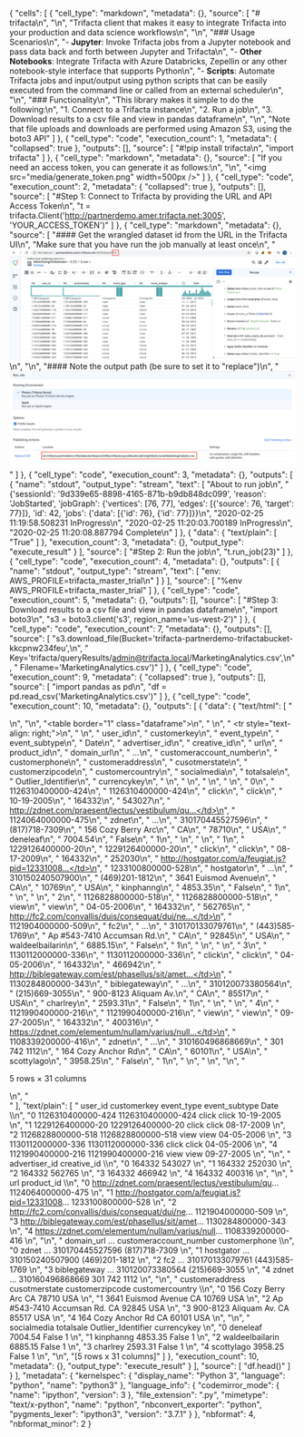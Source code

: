 {
 "cells": [
  {
   "cell_type": "markdown",
   "metadata": {},
   "source": [
    "# trifacta\n",
    "\n",
    "Trifacta client that makes it easy to integrate Trifacta into your production and data science workflows\n",
    "\n",
    "### Usage Scenarios\n",
    "- **Jupyter**: Invoke Trifacta jobs from a Jupyter notebook and pass data back and forth between Jupyter and Trifacta\n",
    "- **Other Notebooks**: Integrate Trifacta with Azure Databricks, Zepellin or any other notebook-style interface that supports Python\n",
    "- **Scripts**: Automate Trifacta jobs and input/output using python scripts that can be easily executed from the command line or called from an external scheduler\n",
    "\n",
    "### Functionality\n",
    "This library makes it simple to do the following:\n",
    "1. Connect to a Trifacta instance\n",
    "2. Run a job\n",
    "3. Download results to a csv file and view in pandas dataframe\n",
    "\n",
    "Note that file uploads and downloads are performed using Amazon S3, using the boto3 API"
   ]
  },
  {
   "cell_type": "code",
   "execution_count": 1,
   "metadata": {
    "collapsed": true
   },
   "outputs": [],
   "source": [
    "#!pip install trifacta\n",
    "import trifacta"
   ]
  },
  {
   "cell_type": "markdown",
   "metadata": {},
   "source": [
    "If you need an access token, you can generate it as follows:\n",
    "\n",
    "<img src=\"media/generate_token.png\" width=500px />"
   ]
  },
  {
   "cell_type": "code",
   "execution_count": 2,
   "metadata": {
    "collapsed": true
   },
   "outputs": [],
   "source": [
    "#Step 1: Connect to Trifacta by providing the URL and API Access Token\n",
    "t = trifacta.Client('http://partnerdemo.amer.trifacta.net:3005', 'YOUR_ACCESS_TOKEN')"
   ]
  },
  {
   "cell_type": "markdown",
   "metadata": {},
   "source": [
    "#### Get the wrangled dataset id from the URL in the Trifacta UI\n",
    "Make sure that you have run the job manually at least once\n",
    "![Edit recipe](media/edit_recipe.png)\n",
    "\n",
    "#### Note the output path (be sure to set it to \"replace\")\n",
    "![Publish settings](media/publish_settings.png)"
   ]
  },
  {
   "cell_type": "code",
   "execution_count": 3,
   "metadata": {},
   "outputs": [
    {
     "name": "stdout",
     "output_type": "stream",
     "text": [
      "About to run job\n",
      "{'sessionId': '9d339e65-8898-4165-871b-b9db848dc099', 'reason': 'JobStarted', 'jobGraph': {'vertices': [76, 77], 'edges': [{'source': 76, 'target': 77}]}, 'id': 42, 'jobs': {'data': [{'id': 76}, {'id': 77}]}}\n",
      "2020-02-25 11:19:58.508231 InProgress\n",
      "2020-02-25 11:20:03.700189 InProgress\n",
      "2020-02-25 11:20:08.887794 Complete\n"
     ]
    },
    {
     "data": {
      "text/plain": [
       "True"
      ]
     },
     "execution_count": 3,
     "metadata": {},
     "output_type": "execute_result"
    }
   ],
   "source": [
    "#Step 2: Run the job\n",
    "t.run_job(23)"
   ]
  },
  {
   "cell_type": "code",
   "execution_count": 4,
   "metadata": {},
   "outputs": [
    {
     "name": "stdout",
     "output_type": "stream",
     "text": [
      "env: AWS_PROFILE=trifacta_master_trial\n"
     ]
    }
   ],
   "source": [
    "%env AWS_PROFILE=trifacta_master_trial"
   ]
  },
  {
   "cell_type": "code",
   "execution_count": 5,
   "metadata": {},
   "outputs": [],
   "source": [
    "#Step 3: Download results to a csv file and view in pandas dataframe\n",
    "import boto3\n",
    "s3 = boto3.client('s3', region_name='us-west-2')"
   ]
  },
  {
   "cell_type": "code",
   "execution_count": 7,
   "metadata": {},
   "outputs": [],
   "source": [
    "s3.download_file(Bucket='trifacta-partnerdemo-trifactabucket-kkcpnw234feu',\n",
    "                Key='trifacta/queryResults/admin@trifacta.local/MarketingAnalytics.csv',\n",
    "                Filename='MarketingAnalytics.csv')"
   ]
  },
  {
   "cell_type": "code",
   "execution_count": 9,
   "metadata": {
    "collapsed": true
   },
   "outputs": [],
   "source": [
    "import pandas as pd\n",
    "df = pd.read_csv('MarketingAnalytics.csv')"
   ]
  },
  {
   "cell_type": "code",
   "execution_count": 10,
   "metadata": {},
   "outputs": [
    {
     "data": {
      "text/html": [
       "<div>\n",
       "<style scoped>\n",
       "    .dataframe tbody tr th:only-of-type {\n",
       "        vertical-align: middle;\n",
       "    }\n",
       "\n",
       "    .dataframe tbody tr th {\n",
       "        vertical-align: top;\n",
       "    }\n",
       "\n",
       "    .dataframe thead th {\n",
       "        text-align: right;\n",
       "    }\n",
       "</style>\n",
       "<table border=\"1\" class=\"dataframe\">\n",
       "  <thead>\n",
       "    <tr style=\"text-align: right;\">\n",
       "      <th></th>\n",
       "      <th>user_id</th>\n",
       "      <th>customerkey</th>\n",
       "      <th>event_type</th>\n",
       "      <th>event_subtype</th>\n",
       "      <th>Date</th>\n",
       "      <th>advertiser_id</th>\n",
       "      <th>creative_id</th>\n",
       "      <th>url</th>\n",
       "      <th>product_id</th>\n",
       "      <th>domain_url</th>\n",
       "      <th>...</th>\n",
       "      <th>customeraccount_number</th>\n",
       "      <th>customerphone</th>\n",
       "      <th>customeraddress</th>\n",
       "      <th>cusotmerstate</th>\n",
       "      <th>customerzipcode</th>\n",
       "      <th>customercountry</th>\n",
       "      <th>socialmedia</th>\n",
       "      <th>totalsale</th>\n",
       "      <th>Outlier_Identifier</th>\n",
       "      <th>currencykey</th>\n",
       "    </tr>\n",
       "  </thead>\n",
       "  <tbody>\n",
       "    <tr>\n",
       "      <th>0</th>\n",
       "      <td>1126310400000-424</td>\n",
       "      <td>1126310400000-424</td>\n",
       "      <td>click</td>\n",
       "      <td>click</td>\n",
       "      <td>10-19-2005</td>\n",
       "      <td>164332</td>\n",
       "      <td>543027</td>\n",
       "      <td>http://zdnet.com/praesent/lectus/vestibulum/qu...</td>\n",
       "      <td>1124064000000-475</td>\n",
       "      <td>zdnet</td>\n",
       "      <td>...</td>\n",
       "      <td>310170445527596</td>\n",
       "      <td>(817)718-7309</td>\n",
       "      <td>156 Cozy Berry Arc</td>\n",
       "      <td>CA</td>\n",
       "      <td>78710</td>\n",
       "      <td>USA</td>\n",
       "      <td>deneleaf</td>\n",
       "      <td>7004.54</td>\n",
       "      <td>False</td>\n",
       "      <td>1</td>\n",
       "    </tr>\n",
       "    <tr>\n",
       "      <th>1</th>\n",
       "      <td>1229126400000-20</td>\n",
       "      <td>1229126400000-20</td>\n",
       "      <td>click</td>\n",
       "      <td>click</td>\n",
       "      <td>08-17-2009</td>\n",
       "      <td>164332</td>\n",
       "      <td>252030</td>\n",
       "      <td>http://hostgator.com/a/feugiat.js?pid=12331008...</td>\n",
       "      <td>1233100800000-528</td>\n",
       "      <td>hostgator</td>\n",
       "      <td>...</td>\n",
       "      <td>310150240507900</td>\n",
       "      <td>(469)201-1812</td>\n",
       "      <td>3641 Euismod Avenue</td>\n",
       "      <td>CA</td>\n",
       "      <td>10769</td>\n",
       "      <td>USA</td>\n",
       "      <td>kinphanng</td>\n",
       "      <td>4853.35</td>\n",
       "      <td>False</td>\n",
       "      <td>1</td>\n",
       "    </tr>\n",
       "    <tr>\n",
       "      <th>2</th>\n",
       "      <td>1126828800000-518</td>\n",
       "      <td>1126828800000-518</td>\n",
       "      <td>view</td>\n",
       "      <td>view</td>\n",
       "      <td>04-05-2006</td>\n",
       "      <td>164332</td>\n",
       "      <td>562765</td>\n",
       "      <td>http://fc2.com/convallis/duis/consequat/dui/ne...</td>\n",
       "      <td>1121904000000-509</td>\n",
       "      <td>fc2</td>\n",
       "      <td>...</td>\n",
       "      <td>310170133079761</td>\n",
       "      <td>(443)585-1769</td>\n",
       "      <td>Ap #543-7410 Accumsan Rd.</td>\n",
       "      <td>CA</td>\n",
       "      <td>92845</td>\n",
       "      <td>USA</td>\n",
       "      <td>waldeelbailarin</td>\n",
       "      <td>6885.15</td>\n",
       "      <td>False</td>\n",
       "      <td>1</td>\n",
       "    </tr>\n",
       "    <tr>\n",
       "      <th>3</th>\n",
       "      <td>1130112000000-336</td>\n",
       "      <td>1130112000000-336</td>\n",
       "      <td>click</td>\n",
       "      <td>click</td>\n",
       "      <td>04-05-2006</td>\n",
       "      <td>164332</td>\n",
       "      <td>466942</td>\n",
       "      <td>http://biblegateway.com/est/phasellus/sit/amet...</td>\n",
       "      <td>1130284800000-343</td>\n",
       "      <td>biblegateway</td>\n",
       "      <td>...</td>\n",
       "      <td>310120073380564</td>\n",
       "      <td>(215)669-3055</td>\n",
       "      <td>900-8123 Aliquam Av.</td>\n",
       "      <td>CA</td>\n",
       "      <td>85517</td>\n",
       "      <td>USA</td>\n",
       "      <td>charlrey</td>\n",
       "      <td>2593.31</td>\n",
       "      <td>False</td>\n",
       "      <td>1</td>\n",
       "    </tr>\n",
       "    <tr>\n",
       "      <th>4</th>\n",
       "      <td>1121990400000-216</td>\n",
       "      <td>1121990400000-216</td>\n",
       "      <td>view</td>\n",
       "      <td>view</td>\n",
       "      <td>09-27-2005</td>\n",
       "      <td>164332</td>\n",
       "      <td>400316</td>\n",
       "      <td>https://zdnet.com/elementum/nullam/varius/null...</td>\n",
       "      <td>1108339200000-416</td>\n",
       "      <td>zdnet</td>\n",
       "      <td>...</td>\n",
       "      <td>310160496868669</td>\n",
       "      <td>301 742 1112</td>\n",
       "      <td>164 Cozy Anchor Rd</td>\n",
       "      <td>CA</td>\n",
       "      <td>60101</td>\n",
       "      <td>USA</td>\n",
       "      <td>scottylago</td>\n",
       "      <td>3958.25</td>\n",
       "      <td>False</td>\n",
       "      <td>1</td>\n",
       "    </tr>\n",
       "  </tbody>\n",
       "</table>\n",
       "<p>5 rows × 31 columns</p>\n",
       "</div>"
      ],
      "text/plain": [
       "             user_id        customerkey event_type event_subtype        Date  \\\n",
       "0  1126310400000-424  1126310400000-424      click         click  10-19-2005   \n",
       "1   1229126400000-20   1229126400000-20      click         click  08-17-2009   \n",
       "2  1126828800000-518  1126828800000-518       view          view  04-05-2006   \n",
       "3  1130112000000-336  1130112000000-336      click         click  04-05-2006   \n",
       "4  1121990400000-216  1121990400000-216       view          view  09-27-2005   \n",
       "\n",
       "   advertiser_id  creative_id  \\\n",
       "0         164332       543027   \n",
       "1         164332       252030   \n",
       "2         164332       562765   \n",
       "3         164332       466942   \n",
       "4         164332       400316   \n",
       "\n",
       "                                                 url         product_id  \\\n",
       "0  http://zdnet.com/praesent/lectus/vestibulum/qu...  1124064000000-475   \n",
       "1  http://hostgator.com/a/feugiat.js?pid=12331008...  1233100800000-528   \n",
       "2  http://fc2.com/convallis/duis/consequat/dui/ne...  1121904000000-509   \n",
       "3  http://biblegateway.com/est/phasellus/sit/amet...  1130284800000-343   \n",
       "4  https://zdnet.com/elementum/nullam/varius/null...  1108339200000-416   \n",
       "\n",
       "     domain_url     ...     customeraccount_number  customerphone  \\\n",
       "0         zdnet     ...            310170445527596  (817)718-7309   \n",
       "1     hostgator     ...            310150240507900  (469)201-1812   \n",
       "2           fc2     ...            310170133079761  (443)585-1769   \n",
       "3  biblegateway     ...            310120073380564  (215)669-3055   \n",
       "4         zdnet     ...            310160496868669   301 742 1112   \n",
       "\n",
       "             customeraddress cusotmerstate  customerzipcode customercountry  \\\n",
       "0         156 Cozy Berry Arc            CA            78710             USA   \n",
       "1        3641 Euismod Avenue            CA            10769             USA   \n",
       "2  Ap #543-7410 Accumsan Rd.            CA            92845             USA   \n",
       "3       900-8123 Aliquam Av.            CA            85517             USA   \n",
       "4         164 Cozy Anchor Rd            CA            60101             USA   \n",
       "\n",
       "       socialmedia totalsale Outlier_Identifier currencykey  \n",
       "0         deneleaf   7004.54              False           1  \n",
       "1        kinphanng   4853.35              False           1  \n",
       "2  waldeelbailarin   6885.15              False           1  \n",
       "3         charlrey   2593.31              False           1  \n",
       "4       scottylago   3958.25              False           1  \n",
       "\n",
       "[5 rows x 31 columns]"
      ]
     },
     "execution_count": 10,
     "metadata": {},
     "output_type": "execute_result"
    }
   ],
   "source": [
    "df.head()"
   ]
  }
 ],
 "metadata": {
  "kernelspec": {
   "display_name": "Python 3",
   "language": "python",
   "name": "python3"
  },
  "language_info": {
   "codemirror_mode": {
    "name": "ipython",
    "version": 3
   },
   "file_extension": ".py",
   "mimetype": "text/x-python",
   "name": "python",
   "nbconvert_exporter": "python",
   "pygments_lexer": "ipython3",
   "version": "3.7.1"
  }
 },
 "nbformat": 4,
 "nbformat_minor": 2
}
